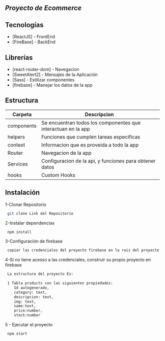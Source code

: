 ## _Proyecto de Ecommerce_


## Tecnologías

- [ReactJS] - FrontEnd
- [FireBase] - BackEnd

## Librerías

- [react-router-dom] - Navegacion
- [SweetAlert2] - Mensajes de la Aplicación
- [Sass] - Estilizar componentes
- [firebase] - Manejar los datos de la app

## Estructura

| Carpeta | Descripcion |
| ------ | ------ |
| components | Se encuentran todos los componentes que interactuan en la app |
| helpers | Funciones que cumplen tareas especificas |
| context | Informacion que es proveida a todo la app |
| Router | Navegacion de la app |
| Services | Configuracion de la api, y funciones para obtener datos  |
| hooks | Custom Hooks |


## Instalación

1-Clonar Repositorio

```sh
 git clone Link del Repositorio
```

2-Instalar dependencias

```sh
 npm install
```

3-Configuración de firebase

```sh
 copiar las credenciales del proyecto firebase en la raiz del proyecto con extension .env
```

4-Si no tiene acesso a las credenciales, construir su propio proyecto en firebase

```sh
 La estructura del proyecto Es:
 
 1 Tabla products con las siguientes propiedades:
    Id autogenerado,
    category: text,
    descripcion: text,
    img: text,
    name:text,
    price:number,
    stock:number
```
5 - Ejecutar el proyecto

```sh
 npm start
```